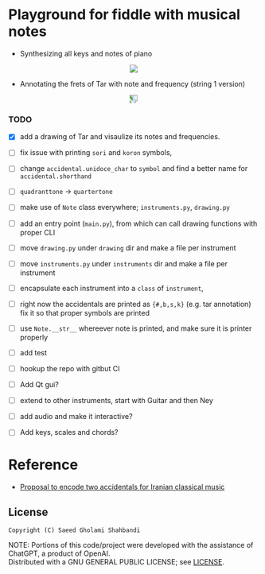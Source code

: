 # Playground for fiddle with musical notes

* Synthesizing all keys and notes of piano
<p align="center">
    <img src="https://github.com/saeedghsh/musical_notes/blob/master/images/pinao_keys_frquencies.png">
</p>

* Annotating the frets of Tar with note and frequency (string 1 version)
<p align="center">
    <img src="https://github.com/saeedghsh/musical_notes/blob/master/images/tar_small_1290x362_string1_annotated.jpg"  style="transform: rotate(90deg);">
</p>


### TODO
* [x] add a drawing of Tar and visaulize its notes and frequencies.
* [ ] fix issue with printing `sori` and `koron` symbols,

* [ ] change `accidental.unidoce_char` to `symbol` and find a better name for `accidental.shorthand`
* [ ] `quadranttone` -> `quartertone`

* [ ] make use of `Note` class everywhere; `instruments.py`, `drawing.py`
* [ ] add an entry point (`main.py`), from which can call drawing functions with proper CLI
* [ ] move `drawing.py` under `drawing` dir and make a file per instrument
* [ ] move `instruments.py` under `instruments` dir and make a file per instrument
* [ ] encapsulate each instrument into a `class` of `instrument`,
* [ ] right now the accidentals are printed as `{#,b,s,k}` (e.g. tar annotation) fix it so that proper symbols are printed
* [ ] use `Note.__str__` whereever note is printed, and make sure it is printer properly
* [ ] add test
* [ ] hookup the repo with gitbut CI
* [ ] Add Qt gui?
* [ ] extend to other instruments, start with Guitar and then Ney
* [ ] add audio and make it interactive?
* [ ] Add keys, scales and chords?


# Reference
* [Proposal to encode two accidentals for Iranian classical music](https://www.unicode.org/L2/L2020/20159-iran-music-symbols.pdf)

License
-------
```
Copyright (C) Saeed Gholami Shahbandi
```
 
NOTE: Portions of this code/project were developed with the assistance of ChatGPT, a product of OpenAI.  
Distributed with a GNU GENERAL PUBLIC LICENSE; see [LICENSE](https://github.com/saeedghsh/3D_models/blob/master/LICENSE).
